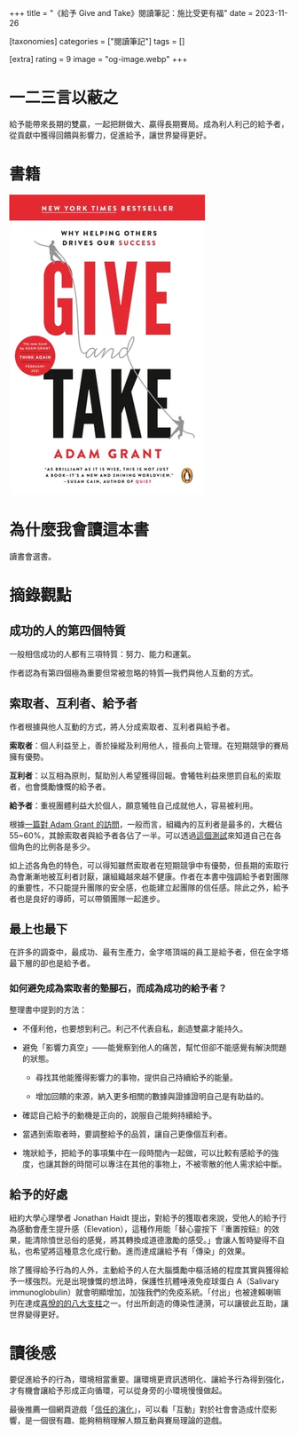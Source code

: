 +++
title = "《給予 Give and Take》閱讀筆記：施比受更有福"
date = 2023-11-26

[taxonomies]
categories = ["閱讀筆記"]
tags = []

[extra]
rating = 9
image = "og-image.webp"
+++

一二三言以蔽之
=======

給予能帶來長期的雙贏，一起把餅做大、贏得長期賽局。成為利人利己的給予者，從貢獻中獲得回饋與影響力，促進給予，讓世界變得更好。

書籍
==
[![](book.webp)](https://www.goodreads.com/book/show/16158498-give-and-take)


為什麼我會讀這本書
=========

讀書會選書。

摘錄觀點
====

成功的人的第四個特質
----------

一般相信成功的人都有三項特質：努力、能力和運氣。

作者認為有第四個極為重要但常被忽略的特質––我們與他人互動的方式。

索取者、互利者、給予者
-----------

作者根據與他人互動的方式，將人分成索取者、互利者與給予者。

**索取者**：個人利益至上，善於操縱及利用他人，擅長向上管理。在短期競爭的賽局擁有優勢。

**互利者**：以互相為原則，幫助別人希望獲得回報。會犧牲利益來懲罰自私的索取者，也會獎勵慷慨的給予者。

**給予者**：重視團體利益大於個人，願意犧牲自己成就他人，容易被利用。

根據[一篇對 Adam Grant 的訪問](https://thinkers50.com/blog/give-take-interview-adam-grant/)，一般而言，組織內的互利者是最多的，大概佔 55~60%，其餘索取者與給予者各佔了一半。可以透過[這個測試](https://adamgrant.net/quizzes/give-and-take-quiz/)來知道自己在各個角色的比例各是多少。

如上述各角色的特色，可以得知雖然索取者在短期競爭中有優勢，但長期的索取行為會漸漸地被互利者討厭，讓組織越來越不健康。作者在本書中強調給予者對團隊的重要性，不只能提升團隊的安全感，也能建立起團隊的信任感。除此之外，給予者也是良好的導師，可以帶領團隊一起進步。

最上也最下
-----

在許多的調查中，最成功、最有生產力，金字塔頂端的員工是給予者，但在金字塔最下層的卻也是給予者。

### 如何避免成為索取者的墊腳石，而成為成功的給予者？

整理書中提到的方法：

-   不僅利他，也要想到利己。利己不代表自私，創造雙贏才能持久。

-   避免「影響力真空」——能覺察到他人的痛苦，幫忙但卻不能感覺有解決問題的狀態。

    -   尋找其他能獲得影響力的事物，提供自己持續給予的能量。

    -   增加回饋的來源，納入更多相關的數據與證據證明自己是有助益的。

-   確認自己給予的動機是正向的，說服自己能夠持續給予。

-   當遇到索取者時，要調整給予的品質，讓自己更像個互利者。

-   塊狀給予，把給予的事項集中在一段時間內一起做，可以比較有感給予的強度，也讓其餘的時間可以專注在其他的事物上，不被零散的他人需求給中斷。

給予的好處
-----

紐約大學心理學者 Jonathan Haidt 提出，對給予的獲取者來說，受他人的給予行為感動會產生提升感（Elevation），這種作用能「替心靈按下『重置按鈕』的效果，能清除憤世忌俗的感覺，將其轉換成道德激勵的感受。」會讓人暫時變得不自私，也希望將這種意念化成行動。進而達成讓給予有「傳染」的效果。

除了獲得給予行為的人外，主動給予的人在大腦獎勵中樞活絡的程度其實與獲得給予一樣強烈。光是出現慷慨的想法時，保護性抗體唾液免疫球蛋白 A（Salivary immunoglobulin）就會明顯增加，加強我們的免疫系統。「付出」也被達賴喇嘛列在達成[喜悅的的八大支柱](@/reading-notes/the-book-of-joy/index.md#eight-pillars)之一。付出所創造的傳染性漣漪，可以讓彼此互助，讓世界變得更好。

讀後感
===

要促進給予的行為，環境相當重要。讓環境更資訊透明化、讓給予行為得到強化，才有機會讓給予形成正向循環，可以從身旁的小環境慢慢做起。

最後推薦一個網頁遊戲「[信任的演化](https://audreyt.github.io/trust-zh-TW/)」，可以看「互動」對於社會會造成什麼影響，是一個很有趣、能夠稍稍理解人類互動與賽局理論的遊戲。
